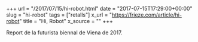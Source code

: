 +++
url = "/2017/07/15/hi-robot.html"
date = "2017-07-15T17:29:00+00:00"
slug = "hi-robot"
tags = ["retalls"]
x_url = "https://frieze.com/article/hi-robot"
title = "Hi, Robot"
x_source = ""
+++

Report de la futurista biennal de Viena de 2017.
